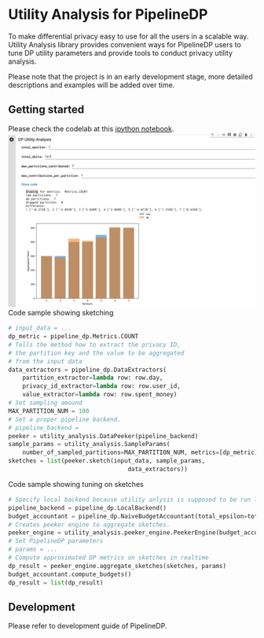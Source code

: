 # Utility Analysis for PipelineDP

To make differential privacy easy to use for all the users in a scalable way. Utility Analysis library provides convenient ways for PipelineDP users to tune DP utility parameters and provide tools to conduct privacy utility analysis.

Please note that the project is in an early development stage, more detailed descriptions and examples will be added over time.

## Getting started

Please check the codelab at this [ipython notebook](examples/Utility_Analysis_for_PipelineDP.ipynb).
![screencast](./img/demo.gif)
Code sample showing sketching

```python
# input_data = ...
dp_metric = pipeline_dp.Metrics.COUNT
# Tells the method how to extract the privacy ID,
# the partition key and the value to be aggregated
# from the input data
data_extractors = pipeline_dp.DataExtractors(
    partition_extractor=lambda row: row.day,
    privacy_id_extractor=lambda row: row.user_id,
    value_extractor=lambda row: row.spent_money)
# Set sampling amound
MAX_PARTITION_NUM = 100
# Set a proper pipeline backend.
# pipeline_backend =
peeker = utility_analysis.DataPeeker(pipeline_backend)
sample_params = utility_analysis.SampleParams(
    number_of_sampled_partitions=MAX_PARTITION_NUM, metrics=[dp_metric])
sketches = list(peeker.sketch(input_data, sample_params,
                                  data_extractors))
```

Code sample showing tuning on sketches

```python
# Specify local backend because utility anlysis is supposed to be run locally in an interactive environment
pipeline_backend = pipeline_dp.LocalBackend()
budget_accountant = pipeline_dp.NaiveBudgetAccountant(total_epsilon=total_epsilon, total_delta=total_delta)
# Creates peeker engine to aggregate sketches.
peeker_engine = utility_analysis.peeker_engine.PeekerEngine(budget_accountant, pipeline_backend)
# Set PipelineDP parameters
# params = ...
# Compute approximated DP metrics on sketches in realtime
dp_result = peeker_engine.aggregate_sketches(sketches, params)
budget_accountant.compute_budgets()
dp_result = list(dp_result)
```

## Development

Please refer to development guide of PipelineDP.
